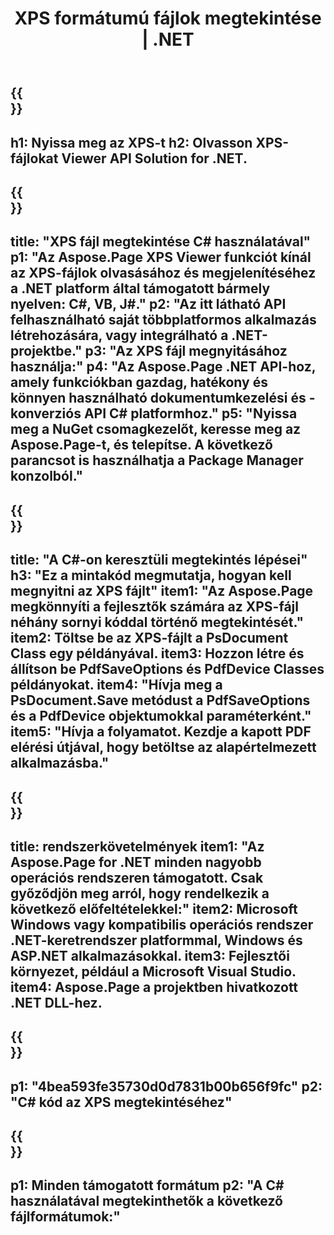 ﻿---
translation: true
template: /_templates/_viewer-child-net.md
title: XPS formátumú fájlok megtekintése | .NET
weight: 170
url: /net/viewer/xps/
description: Nyissa meg az XPS-fájlok megtekintéséhez. C#-forráskód az XPS-dokumentumok betöltéséhez, megjelenítéséhez és megjelenítéséhez .NET-keretrendszer platformon, Windowson és ASP.NET-alkalmazásokon.
informat: XPS
otherformats: EPS PS
---

{{<section banner>}}
---
h1: Nyissa meg az XPS-t
h2: Olvasson XPS-fájlokat Viewer API Solution for .NET.
---

{{<section overview>}}
---
title: "XPS fájl megtekintése C# használatával"
p1: "Az Aspose.Page XPS Viewer funkciót kínál az XPS-fájlok olvasásához és megjelenítéséhez a .NET platform által támogatott bármely nyelven: C#, VB, J#."
p2: "Az itt látható API felhasználható saját többplatformos alkalmazás létrehozására, vagy integrálható a .NET-projektbe."
p3: "Az XPS fájl megnyitásához használja:"
p4: "Az Aspose.Page .NET API-hoz, amely funkciókban gazdag, hatékony és könnyen használható dokumentumkezelési és -konverziós API C# platformhoz."
p5: "Nyissa meg a NuGet csomagkezelőt, keresse meg az Aspose.Page-t, és telepítse. A következő parancsot is használhatja a Package Manager konzolból."
---

{{<section feature1>}}
---
title: "A C#-on keresztüli megtekintés lépései"
h3: "Ez a mintakód megmutatja, hogyan kell megnyitni az XPS fájlt"
item1: "Az Aspose.Page megkönnyíti a fejlesztők számára az XPS-fájl néhány sornyi kóddal történő megtekintését."
item2: Töltse be az XPS-fájlt a PsDocument Class egy példányával.
item3: Hozzon létre és állítson be PdfSaveOptions és PdfDevice Classes példányokat.
item4: "Hívja meg a PsDocument.Save metódust a PdfSaveOptions és a PdfDevice objektumokkal paraméterként."
item5: "Hívja a folyamatot. Kezdje a kapott PDF elérési útjával, hogy betöltse az alapértelmezett alkalmazásba."
---

{{<section feature2>}}
---
title: rendszerkövetelmények
item1: "Az Aspose.Page for .NET minden nagyobb operációs rendszeren támogatott. Csak győződjön meg arról, hogy rendelkezik a következő előfeltételekkel:"
item2: Microsoft Windows vagy kompatibilis operációs rendszer .NET-keretrendszer platformmal, Windows és ASP.NET alkalmazásokkal.
item3: Fejlesztői környezet, például a Microsoft Visual Studio.
item4: Aspose.Page a projektben hivatkozott .NET DLL-hez.
---

{{<section gist>}}
---
p1: "4bea593fe35730d0d7831b00b656f9fc"
p2: "C# kód az XPS megtekintéséhez"
---

{{<section otherformats>}}
---
p1: Minden támogatott formátum
p2: "A C# használatával megtekinthetők a következő fájlformátumok:"
---

